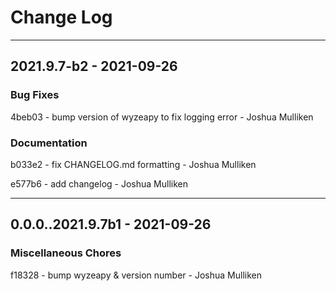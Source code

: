 # Change Log

- - -
## 2021.9.7-b2 - 2021-09-26


### Bug Fixes

4beb03 - bump version of wyzeapy to fix logging error - Joshua Mulliken


### Documentation

b033e2 - fix CHANGELOG.md formatting - Joshua Mulliken

e577b6 - add changelog - Joshua Mulliken


- - -
## 0.0.0..2021.9.7b1 - 2021-09-26


### Miscellaneous Chores

f18328 - bump wyzeapy & version number - Joshua Mulliken